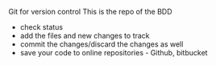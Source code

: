 Git for version control
This is the repo of the BDD
- check status
- add the files and new changes to track
- commit the changes/discard the changes as well
- save your code to online repositories - Github, bitbucket
